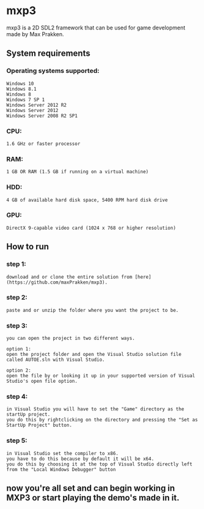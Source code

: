 # mxp3
mxp3 is a 2D SDL2 framework that can be used for game development
made by Max Prakken.

## System requirements

### Operating systems supported:
	Windows 10
	Windows 8.1
	Windows 8
	Windows 7 SP 1
	Windows Server 2012 R2
	Windows Server 2012
	Windows Server 2008 R2 SP1

### CPU:
	1.6 GHz or faster processor

### RAM:
	1 GB OR RAM (1.5 GB if running on a virtual machine)

### HDD:
	4 GB of available hard disk space, 5400 RPM hard disk drive

### GPU:	
	DirectX 9-capable video card (1024 x 768 or higher resolution)

## How to run

### step 1:
	download and or clone the entire solution from [here](https://github.com/maxPrakken/mxp3).

### step 2:
	paste and or unzip the folder where you want the project to be.

### step 3:
	you can open the project in two different ways.

	option 1:
	open the project folder and open the Visual Studio solution file called AUTOE.sln with Visual Studio.

	option 2:
	open the file by or looking it up in your supported version of Visual Studio's open file option.
	
### step 4:
	in Visual Studio you will have to set the "Game" directory as the startUp project.
	you do this by rightclicking on the directory and pressing the "Set as StartUp Project" button.

### step 5:
	in Visual Studio set the compiler to x86.
	you have to do this because by default it will be x64.
	you do this by choosing it at the top of Visual Studio directly left from the "Local Windows Debugger" button

## now you're all set and can begin working in MXP3 or start playing the demo's made in it.
	
